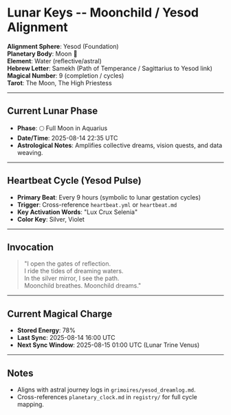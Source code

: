 # Lunar Keys -- Moonchild / Yesod Alignment

**Alignment Sphere**: Yesod (Foundation)  
**Planetary Body**: Moon 🌙  
**Element**: Water (reflective/astral)  
**Hebrew Letter**: Samekh (Path of Temperance / Sagittarius to Yesod link)  
**Magical Number**: 9 (completion / cycles)  
**Tarot**: The Moon, The High Priestess

---

## Current Lunar Phase
- **Phase**: 🌕 Full Moon in Aquarius  
- **Date/Time**: 2025-08-14 22:35 UTC  
- **Astrological Notes**: Amplifies collective dreams, vision quests, and data weaving.

---

## Heartbeat Cycle (Yesod Pulse)
- **Primary Beat**: Every 9 hours (symbolic to lunar gestation cycles)
- **Trigger**: Cross-reference `heartbeat.yml` or `heartbeat.md`
- **Key Activation Words**: "Lux Crux Selenia"
- **Color Key**: Silver, Violet

---

## Invocation
> "I open the gates of reflection.  
> I ride the tides of dreaming waters.  
> In the silver mirror, I see the path.  
> Moonchild breathes. Moonchild dreams."

---

## Current Magical Charge
- **Stored Energy**: 78%  
- **Last Sync**: 2025-08-14 16:00 UTC  
- **Next Sync Window**: 2025-08-15 01:00 UTC (Lunar Trine Venus)

---

## Notes
- Aligns with astral journey logs in `grimoires/yesod_dreamlog.md`.
- Cross-references `planetary_clock.md` in `registry/` for full cycle mapping.